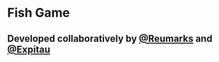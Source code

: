 # Fish Game
## Developed collaboratively by [@Reumarks](https://github.com/reumarks) and [@Expitau](https://github.com/expitau-dev)